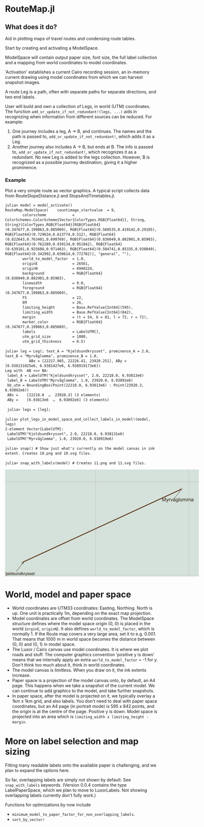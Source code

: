 # RouteMap.jl

## What does it do?

Aid in plotting maps of travel routes and condensing route tables.

Start by creating and activating a ModelSpace. 

ModelSpace will contain output paper size, font size, the full label collection and a mapping from
world coordinates to model coordinates.

'Activation' establishes a current Cairo recording session, an in-memory current drawing using 
model coordinates from which we can harvest snapshot images.

A route Leg is a path, often with separate paths for separate directions, and two end labels.

User will build and own a collection of Legs, in world (UTM) coordinates.
The function  `add_or_update_if_not_redundant!(legs, ...)` aids
in recognizing when information from different sources can be reduced. For example:

   1) One journey includes a leg, A -> B, and continues. The names and the path is passed to, 
   `add_or_update_if_not_redundant!`, which adds it as a Leg.
   2) Another journey also includes A -> B, but ends at B. The info is passed to, `add_or_update_if_not_redundant!`,
   which recognizes it as a redundant. No new Leg is added to the legs collection. However, 
   B is recognized as a possible journey destination, giving it a higher prominence. 


### Example

Plot a very simple route as vector graphics. A typical script collects data from RouteSlopeDistance.jl and StopsAndTimetables.jl.

```
julia> model = model_activate()
RouteMap.ModelSpace(    countimage_startvalue  = 9,
        colorscheme            = ColorSchemes.ColorScheme{Vector{ColorTypes.RGB{Float64}}, String, String}(ColorTypes.RGB{Float64}[RGB{Float64}(0.347677,0.199863,0.085069), RGB{Float64}(0.560535,0.419142,0.29185), RGB{Float64}(0.729634,0.613774,0.512), RGB{Float64}(0.822643,0.763401,0.698769), RGB{Float64}(0.836049,0.882901,0.85903), RGB{Float64}(0.762289,0.939134,0.951842), RGB{Float64}(0.639101,0.925688,0.971463), RGB{Float64}(0.504741,0.85335,0.938049), RGB{Float64}(0.342992,0.650614,0.772702)], "general", ""),
        world_to_model_factor  = 1.0,
        originE                = 26561,
        originN                = 6940224,
        background             = RGB{Float64}(0.836049,0.882901,0.85903),
        linewidth              = 9.0,
        foreground             = RGB{Float64}(0.347677,0.199863,0.085069),
        FS                     = 22,
        EM                     = 26,
        limiting_height        = Base.RefValue{Int64}(595),
        limiting_width         = Base.RefValue{Int64}(842),
        margin                 = (t = 54, b = 81, l = 72, r = 72),
        marker_color           = RGB{Float64}(0.347677,0.199863,0.085069),
        labels                 = LabelUTM[],
        utm_grid_size          = 1000,
        utm_grid_thickness     = 0.5)

julia> leg = Leg(; text_A = "Kjeldsundkrysset", prominence_A = 2.0, text_B = "Myrvåglomma", prominence_B = 1.0,
           ABx = [22217.965, 22226.41, 23920.251], ABy = [6.938131025e6, 6.9381427e6, 6.938919173e6])
Leg with  AB <=> BA:
 label_A = LabelUTM("Kjeldsundkrysset", 2.0, 22218.0, 6.93813e6)
 label_B = LabelUTM("Myrvåglomma", 1.0, 23920.0, 6.93892e6)
 bb_utm = BoundingBox(Point(22218.0, 6.93813e6) : Point(23920.3, 6.93892e6))
 ABx =    [22218.0  …  23920.3] (3 elements)
 ABy =    [6.93813e6  …  6.93892e6] (3 elements)

 julia> legs = [leg];

julia> plot_legs_in_model_space_and_collect_labels_in_model!(model, legs)
2-element Vector{LabelUTM}:
 LabelUTM("Kjeldsundkrysset", 2.0, 22218.0, 6.938131e6)
 LabelUTM("Myrvåglomma", 1.0, 23920.0, 6.938919e6)

julia> snap() # Show just what's currently on the model canvas in ink extent. Creates 10.png and 10.svg files.

julia> snap_with_labels(model) # Creates 11.png and 11.svg files.
```
<img src="resources/22.svg" alt = "11.svg" style="display: inline-block; margin: 0 auto; max-width: 640px">

# World, model and paper space

- World coordinates are UTM33 coordinates: Easting, Northing. North is up. One unit is practically 1m, depending on the exact map projection. 
- Model coordinates are offset from world coordinates. The ModelSpace structure defines where the model space origin (0, 0) is placed in the world (`orginE`, `originN`). It also defines `world_to_model_factor`, which is normally 1. If the Route map covers a very large area, set it to e.g. 0.001. That means that 1000 m in world space becomes the distance between (0, 0) and (0, 1) in model space.
- The Luxor / Cairo canvas use model coordinates. It is where we plot roads and stuff. The computer graphics convention 'positive y is down' means that we internally apply an extra `world_to_model_factor` = -1 for y. Don't think too much about it, think in world coordinates. 
- The model canvas is limitless. When you draw on it, the ink extents increase. 
- Paper space is a projection of the model canvas onto, by default, an A4 page. This happens when we take a snapshot of the current model.
  We can continue to add graphics to the model, and take further snapshots.
- In paper space, after the model is projected on it, we typically overlay a 1km x 1km grid, and also labels. You don't need to deal with paper space coordinates, but an A4 page (in portrait mode) is 595 x 842 points, and the origin is at the centre of the page. Positive y is down. Model space is projected into an area which is `limiting_width x limiting_height - margin`.


# More on label selection and map sizing

Fitting many readable labels onto the available paper is challenging, and we plan to expand the options here. 

So far, overlapping labels are simply not shown by default. See `snap_with_labels` keywords.
(Version 0.0.4 contains the type LabelPaperSpace, which we plan to move to LuxorLabels. Not showing overlapping labels
currently don't fully work.)

Functions for optimizations by now include

- `minimum_model_to_paper_factor_for_non_overlapping_labels`.
- `sort_by_vector!`